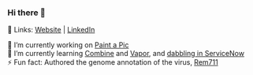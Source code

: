 ### Hi there 👋
🔗 Links: [Website](https://samanthagatt.com/) | [LinkedIn](https://www.linkedin.com/in/samantha-gatt/)

🔭 I’m currently working on [Paint a Pic](https://github.com/samanthagatt/Paint-a-Pic) <br>
🌱 I’m currently learning [Combine](https://github.com/samanthagatt/Combine) and [Vapor](https://github.com/samanthagatt/Vapor-Blog), and [dabbling in ServiceNow](https://github.com/samanthagatt/devtraining-needit-orlando) <br>
⚡ Fun fact: Authored the genome annotation of the virus, [Rem711](https://www.ncbi.nlm.nih.gov/nuccore/MG770216)

<!--
**samanthagatt/samanthagatt** is a ✨ _special_ ✨ repository because its `README.md` (this file) appears on your GitHub profile.

Here are some ideas to get you started:

- 👯 I’m looking to collaborate on ...
- 🤔 I’m looking for help with ...
- 💬 Ask me about ...
- 📫 How to reach me: ...
- 😄 Pronouns: ...
-->
